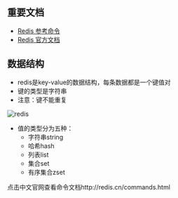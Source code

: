 ## 重要文档

- [Redis 参考命令](http://doc.redisfans.com/)
- [Redis 官方文档](https://redis-py.readthedocs.io/en/latest/#indices-and-tables)

## 数据结构

- redis是key-value的数据结构，每条数据都是⼀个键值对
- 键的类型是字符串
- 注意：键不能重复

![redis](D:\var\python\ctd-python\redis\redis.png)

- 值的类型分为五种：
  - 字符串string
  - 哈希hash
  - 列表list
  - 集合set
  - 有序集合zset

点击中⽂官⽹查看命令⽂档http://redis.cn/commands.html

